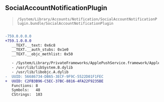 ## SocialAccountNotificationPlugin

> `/System/Library/Accounts/Notification/SocialAccountNotificationPlugin.bundle/SocialAccountNotificationPlugin`

```diff

-759.0.0.0.0
+759.1.0.0.0
   __TEXT.__text: 0x6c8
   __TEXT.__auth_stubs: 0x1e0
   __TEXT.__objc_methlist: 0x50

   - /System/Library/PrivateFrameworks/ApplePushService.framework/ApplePushService
   - /usr/lib/libSystem.B.dylib
   - /usr/lib/libobjc.A.dylib
-  UUID: 56686734-DB65-3ECF-9F9C-5522D01F1FEC
+  UUID: C2FB3B96-C5EC-37BC-8816-4FA22F9235BE
   Functions: 8
   Symbols:   48
   CStrings:  103

```
